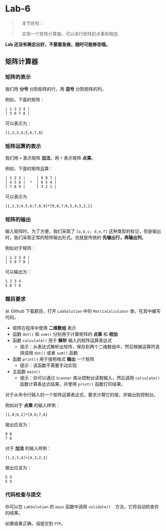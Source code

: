 # Lab-6

>　本节目标：
>
>　实现一个矩阵计算器，可以进行矩阵的点乘和相加

**Lab 还没有确定出好，不要着急做，随时可能修改哦。**

## 矩阵计算器

### 矩阵的表示

我们用 **分号** 分割矩阵的行，用 **逗号** 分割矩阵的列。

例如，下面的矩阵：

```
| 1 2 3 4 |
| 5 6 7 8 |
```

可以表示为：

```
[1,2,3,4;5,6,7,8]
```

### 矩阵运算的表示

我们用 `+` 表示矩阵 **加法**，用 `*` 表示矩阵 **点乘**。

例如，下面的矩阵运算：

```            
| 1 2 3 |     | 9 8 7 |
| 4 5 6 |  *  | 6 5 4 |
| 7 8 9 |     | 3 2 1 |    
```

可以表示为

```
[1,2,3;4,5,6;7,8,9]*[9,8,7;6,5,4;3,2,1]
```

### 矩阵的输出

输入矩阵时，为了方便，我们采取了 `[a,b,c; d,e,f]` 这种类型的标记，但是输出时，我们采取正常的矩阵输出形式。也就是传统的 **先输出行，再输出列**。

例如对于矩阵：

```
| 1 2 3 4 |
| 5 6 7 8 |
```

可以输出为：

```
1 2 3 4
5 6 7 8
```

### 题目要求

从 Github 下载题目，打开 `LabSolution` 中的 `MatrixCalculator` 类，在其中编写代码。

- 矩阵在程序中使用 **二维数组** 表示
- 函数 `dot()` 和 `sum()` 分别用于计算矩阵的 **点乘** 和 **相加**
- 函数 `calculate()` 用于 **解析** 输入的矩阵运算表达式
    - 提示：从表达式解析出矩阵，保存到两个二维数组中，然后根据运算符选择调用 `dot()` 或者 `sum()` 函数
- 函数 `print()` 用于按照格式 **输出** 一个矩阵
    - 提示：该函数不需要手动实现
- 主函数 `main()`
    - 提示：你可以通过 `Scanner` 类从控制台读取输入，然后调用 `calculate()` 函数计算表达式结果，并使用 `print()` 函数打印结果。
    
对于从命令行输入的一个矩阵运算表达式，要求计算它的值，并输出到控制台。

例如对于 **点乘** 的输入样例：

```
[1,0;0,1]*[9,8;7,6]
```

输出应该为：

```
9 8
7 6
```

对于 **加法** 的输入样例：

```
[1,2;3,4]+[4,3;2,1]
```

输出应该为：

```
5 5
5 5
```

### 代码检查与提交

你可以在 `LabSolution` 的 `main` 函数中调用 `validate()`　方法，它将自动检查你的结果。

如果结果正确，请提交到 `FTP`。
